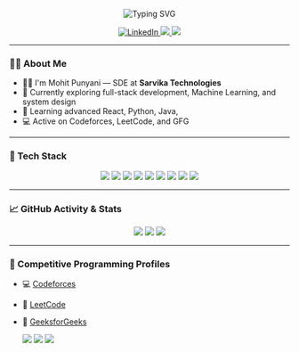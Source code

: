 <!-- Header -->
<p align="center">
<img src="https://readme-typing-svg.herokuapp.com?font=Fira+Code&size=28&pause=1000&center=true&vCenter=true&width=435&lines=I'm+Mohit+Punyani+%F0%9F%91%8B;SDE+Sarvika+Technologies;+Welcome+to+my+profile!" alt="Typing SVG" />
</p>

<!-- Badges -->
<p align="center">
 <a href="https://www.linkedin.com/in/mohitpunyani/" target="_blank">
  <img src="https://img.shields.io/badge/LinkedIn-0077B5?style=for-the-badge&logo=linkedin&logoColor=white" alt="LinkedIn" />
</a>

  </a>
  <a href="https://punyani-portfolio.vercel.app" target="_blank">
    <img src="https://img.shields.io/badge/Portfolio-000?style=for-the-badge&logo=vercel&logoColor=white" />
  </a>
  <a href="mailto:mohitpunyani916@gmail.com">
    <img src="https://img.shields.io/badge/Email-D14836?style=for-the-badge&logo=gmail&logoColor=white" />
  </a>
</p>

---

### 👨‍💻 About Me

- 🧑‍💻 I'm Mohit Punyani — SDE at **Sarvika Technologies**  
- 🔭 Currently exploring full-stack development, Machine Learning, and system design  
- 🌱 Learning advanced React, Python, Java,  
- 💻 Active on Codeforces, LeetCode, and GFG  


---

### 🚀 Tech Stack

<p align="center">
  <img src="https://img.shields.io/badge/C++-00599C?style=flat-square&logo=c%2B%2B&logoColor=white" />
  <img src="https://img.shields.io/badge/Java-ED8B00?style=flat-square&logo=java&logoColor=white"/>
  <img src="https://img.shields.io/badge/Python-3776AB?style=flat-square&logo=python&logoColor=white"/>
  <img src="https://img.shields.io/badge/Machine%20Learning-FF6F00?style=flat-square&logo=scikit-learn&logoColor=white"/>
  <img src="https://img.shields.io/badge/JavaScript-F7DF1E?style=flat-square&logo=javascript&logoColor=black"/>
  <img src="https://img.shields.io/badge/React-20232A?style=flat-square&logo=react&logoColor=61DAFB"/>
  <img src="https://img.shields.io/badge/Node.js-339933?style=flat-square&logo=node.js&logoColor=white"/>
  <img src="https://img.shields.io/badge/Express.js-000000?style=flat-square&logo=express&logoColor=white"/>
  <img src="https://img.shields.io/badge/MongoDB-47A248?style=flat-square&logo=mongodb&logoColor=white"/>
</p>

---

### 📈 GitHub Activity & Stats

<p align="center">
  <img src="https://streak-stats.demolab.com/?user=mohitpunyani&theme=dark&hide_border=true" />
  <img src="https://github-readme-stats.vercel.app/api?username=mohitpunyani&show_icons=true&theme=tokyonight&hide_border=true" />
  <img src="https://github-readme-stats.vercel.app/api/top-langs/?username=mohitpunyani&layout=compact&theme=tokyonight&hide_border=true" />
</p>

---

### 🧠 Competitive Programming Profiles

- 💻 [Codeforces](https://codeforces.com/profile/mohit_punyani_1123)
- 🧮 [LeetCode](https://leetcode.com/u/mohitpunyani916/)
- 📘 [GeeksforGeeks](https://www.geeksforgeeks.org/user/mohitpunyani916/)

  <!-- Codeforces widgets -->
  <img src="https://codeforces-readme-stats.vercel.app/api/card?username=mohit_punyani_1123" />
  <img src="https://codeforces-readme-stats.vercel.app/api/badge?username=mohit_punyani_1123" />

  
  <!-- LeetCode card -->
  <img src="https://leetcard.jacoblin.cool/mohitpunyani916?theme=dark&ext=heatmap&font=baloo_2" />
</p>



